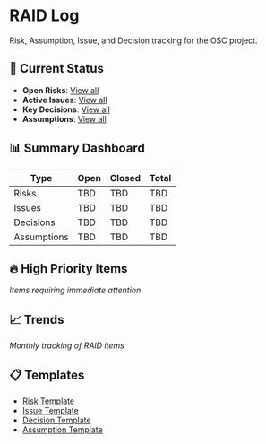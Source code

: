 # RAID Log

Risk, Assumption, Issue, and Decision tracking for the OSC project.

## 🚨 Current Status
- **Open Risks**: [View all](risks/)
- **Active Issues**: [View all](issues/)
- **Key Decisions**: [View all](decisions/)
- **Assumptions**: [View all](assumptions/)

## 📊 Summary Dashboard
| Type | Open | Closed | Total |
|------|------|--------|-------|
| Risks | TBD | TBD | TBD |
| Issues | TBD | TBD | TBD |
| Decisions | TBD | TBD | TBD |
| Assumptions | TBD | TBD | TBD |

## 🔥 High Priority Items
*Items requiring immediate attention*

## 📈 Trends
*Monthly tracking of RAID items*

## 📋 Templates
- [Risk Template](../templates/raid/risk-template.md)
- [Issue Template](../templates/raid/issue-template.md)
- [Decision Template](../templates/raid/decision-template.md)
- [Assumption Template](../templates/raid/assumption-template.md)
